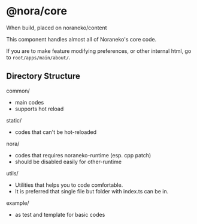 # @nora/core

When build, placed on noraneko/content

This component handles almost all of Noraneko's core code.

If you are to make feature modifying preferences, or other internal html, go to
`root/apps/main/about/`.

## Directory Structure

common/

- main codes
- supports hot reload

static/

- codes that can't be hot-reloaded

nora/

- codes that requires noraneko-runtime (esp. cpp patch)
- should be disabled easily for other-runtime

utils/

- Utilities that helps you to code comfortable.
- It is preferred that single file but folder with index.ts can be in.

example/

- as test and template for basic codes

